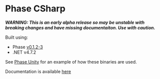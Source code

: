 # Phase CSharp
***WARNING: This is an early alpha release so may be unstable with breaking changes and have missing documentaiton. Use with caution.***

Built using:
 - Phase [v0.1.2-3](https://github.com/i3drobotics/phase/releases/tag/v0.1.2-3)
 - .NET v4.7.2

See [Phase Unity](https://github.com/i3drobotics/phase-unity.git) for an example of how these binaries are used.

Documentation is available [here](https://i3drobotics.github.io/phase-csharp/)
